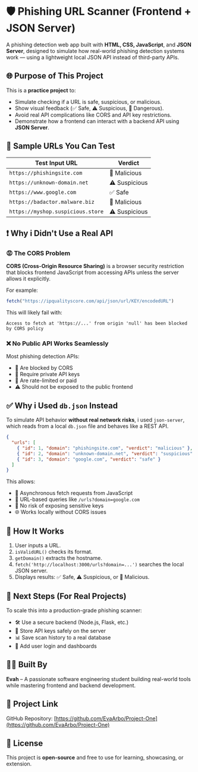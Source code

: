# 🛡️ Phishing URL Scanner (Frontend + JSON Server)

A phishing detection web app built with **HTML, CSS, JavaScript**, and **JSON Server**, designed to simulate how real-world phishing detection systems work — using a lightweight local JSON API instead of third-party APIs.


## 🌐 Purpose of This Project

This is a **practice project** to:

- Simulate checking if a URL is safe, suspicious, or malicious.
- Show visual feedback (✅ Safe, ⚠️ Suspicious, 🚨 Dangerous).
- Avoid real API complications like CORS and API key restrictions.
- Demonstrate how a frontend can interact with a backend API using **JSON Server**.


## 🧪 Sample URLs You Can Test

| Test Input URL                      | Verdict        |
|------------------------------------|----------------|
| `https://phishingsite.com`         | 🚨 Malicious   |
| `https://unknown-domain.net`       | ⚠️ Suspicious  |
| `https://www.google.com`           | ✅ Safe        |
| `https://badactor.malware.biz`     | 🚨 Malicious   |
| `https://myshop.suspicious.store`  | ⚠️ Suspicious  |


## ❗ Why i Didn't Use a Real API

### 😡 The CORS Problem

**CORS (Cross-Origin Resource Sharing)** is a browser security restriction that blocks frontend JavaScript from accessing APIs unless the server allows it explicitly.

For example:

```js
fetch("https://ipqualityscore.com/api/json/url/KEY/encodedURL")
```

This will likely fail with:

```
Access to fetch at 'https://...' from origin 'null' has been blocked by CORS policy
```

### ❌ No Public API Works Seamlessly

Most phishing detection APIs:

- 🚫 Are blocked by CORS
- 🔐 Require private API keys
- 🧱 Are rate-limited or paid
- ⚠️ Should not be exposed to the public frontend


## ✅ Why i Used `db.json` Instead

To simulate API behavior **without real network risks**, i used `json-server`, which reads from a local `db.json` file and behaves like a REST API.

```json
{
  "urls": [
    { "id": 1, "domain": "phishingsite.com", "verdict": "malicious" },
    { "id": 2, "domain": "unknown-domain.net", "verdict": "suspicious" },
    { "id": 3, "domain": "google.com", "verdict": "safe" }
  ]
}
```

This allows:

- 🚀 Asynchronous fetch requests from JavaScript
- 🔄 URL-based queries like `/urls?domain=google.com`
- 🔐 No risk of exposing sensitive keys
- 🌐 Works locally without CORS issues


## 🧠 How It Works

1. User inputs a URL.
2. `isValidURL()` checks its format.
3. `getDomain()` extracts the hostname.
4. `fetch('http://localhost:3000/urls?domain=...')` searches the local JSON server.
5. Displays results: ✅ Safe, ⚠️ Suspicious, or 🚨 Malicious.


## 🧱 Next Steps (For Real Projects)

To scale this into a production-grade phishing scanner:

- 🛠️ Use a secure backend (Node.js, Flask, etc.)
- 🔐 Store API keys safely on the server
- 📊 Save scan history to a real database
- 👥 Add user login and dashboards


## 👩‍💻 Built By

**Evah** – A passionate software engineering student building real-world tools while mastering frontend and backend development.


## 🔗 Project Link

GitHub Repository: [https://github.com/EvaArbo/Project-One](https://github.com/EvaArbo/Project-One)


## 📖 License

This project is **open-source** and free to use for learning, showcasing, or extension.

